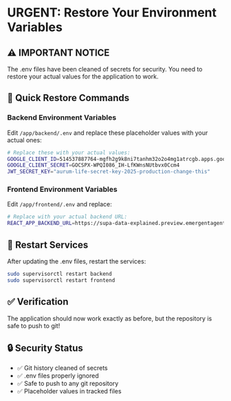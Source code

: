# URGENT: Restore Your Environment Variables

## ⚠️ IMPORTANT NOTICE
The .env files have been cleaned of secrets for security. You need to restore your actual values for the application to work.

## 🔧 Quick Restore Commands

### Backend Environment Variables
Edit `/app/backend/.env` and replace these placeholder values with your actual ones:

```bash
# Replace these with your actual values:
GOOGLE_CLIENT_ID=514537887764-mgfh2g9k8ni7tanhm32o2o4mg1atrcgb.apps.googleusercontent.com
GOOGLE_CLIENT_SECRET=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
JWT_SECRET_KEY="aurum-life-secret-key-2025-production-change-this"
```

### Frontend Environment Variables  
Edit `/app/frontend/.env` and replace:

```bash
# Replace with your actual backend URL:
REACT_APP_BACKEND_URL=https://supa-data-explained.preview.emergentagent.com
```

## 🚀 Restart Services

After updating the .env files, restart the services:

```bash
sudo supervisorctl restart backend
sudo supervisorctl restart frontend
```

## ✅ Verification

The application should now work exactly as before, but the repository is safe to push to git!

## 🔒 Security Status
- ✅ Git history cleaned of secrets
- ✅ .env files properly ignored
- ✅ Safe to push to any git repository
- ✅ Placeholder values in tracked files